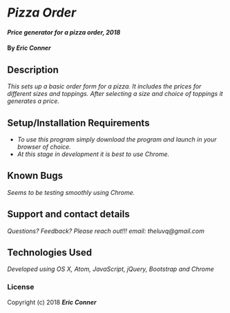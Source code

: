 # _Pizza Order_

#### _Price generator for a pizza order, 2018_

#### By _**Eric Conner**_

## Description

_This sets up a basic order form for a pizza. It includes the prices for different sizes and toppings. After selecting a size and choice of toppings it generates a price._

## Setup/Installation Requirements

* _To use this program simply download the program and launch in your browser of choice._
* _At this stage in development it is best to use Chrome._

## Known Bugs

_Seems to be testing smoothly using Chrome._

## Support and contact details

_Questions? Feedback? Please reach out!!! email: theluvq@gmail.com_

## Technologies Used

_Developed using OS X, Atom, JavaScript, jQuery, Bootstrap and Chrome_

### License


Copyright (c) 2018 **_Eric Conner_**
